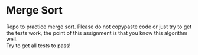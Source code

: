 # Merge Sort

Repo to practice merge sort. Please do not copypaste code or just try to get the tests work, the point of this assignment is that you know this algorithm well.   
Try to get all tests to pass!